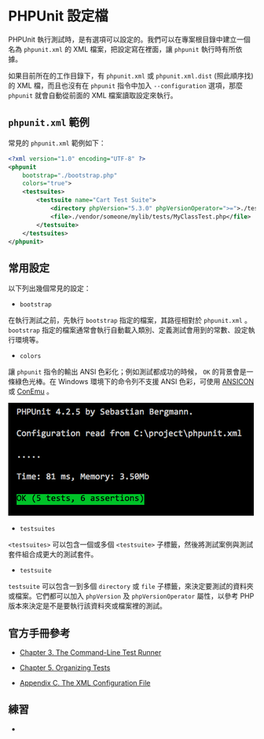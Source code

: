 # PHPUnit 設定檔

PHPUnit 執行測試時，是有選項可以設定的。我們可以在專案根目錄中建立一個名為 `phpunit.xml` 的 XML 檔案，把設定寫在裡面，讓 `phpunit` 執行時有所依據。

如果目前所在的工作目錄下，有 `phpunit.xml` 或 `phpunit.xml.dist` (照此順序找) 的 XML 檔，而且也沒有在 `phpunit` 指令中加入 `--configuration` 選項，那麼 `phpunit` 就會自動從前面的 XML 檔案讀取設定來執行。

## `phpunit.xml` 範例

常見的 `phpunit.xml` 範例如下：

```xml
<?xml version="1.0" encoding="UTF-8" ?>
<phpunit
    bootstrap="./bootstrap.php"
    colors="true">
    <testsuites>
        <testsuite name="Cart Test Suite">
            <directory phpVersion="5.3.0" phpVersionOperator=">=">./tests/</directory>
            <file>./vendor/someone/mylib/tests/MyClassTest.php</file>
        </testsuite>
    </testsuites>
</phpunit>
```

## 常用設定

以下列出幾個常見的設定：

* `bootstrap`

 在執行測試之前，先執行 `bootstrap` 指定的檔案，其路徑相對於 `phpunit.xml` 。 `bootstrap` 指定的檔案通常會執行自動載入類別、定義測試會用到的常數、設定執行環境等。

* `colors` 

 讓 `phpunit` 指令的輸出 ANSI 色彩化；例如測試都成功的時候， `OK` 的背景會是一條綠色光棒。在 Windows 環境下的命令列不支援 ANSI 色彩，可使用 [ANSICON](https://github.com/adoxa/ansicon) 或 [ConEmu](https://github.com/Maximus5/ConEmu) 。 
 
 ![](../../images/colors.png)
 
* `testsuites` 

 `<testsuites>` 可以包含一個或多個 `<testsuite>` 子標籤，然後將測試案例與測試套件組合成更大的測試套件。
 
* `testsuite`

 `testsuite` 可以包含一到多個 `directory` 或 `file` 子標籤，來決定要測試的資料夾或檔案。它們都可以加入 `phpVersion` 及 `phpVersionOperator` 屬性，以參考 PHP 版本來決定是不是要執行該資料夾或檔案裡的測試。

## 官方手冊參考

* [Chapter 3. The Command-Line Test Runner](https://phpunit.de/manual/current/zh_cn/textui.html)

* [Chapter 5. Organizing Tests](https://phpunit.de/manual/current/en/organizing-tests.html)

* [Appendix C. The XML Configuration File](https://phpunit.de/manual/current/en/appendixes.configuration.html)
 
## 練習

* 
